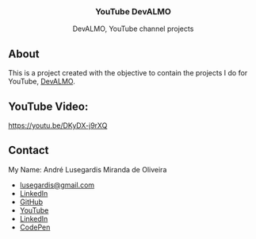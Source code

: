 <br />
<p align="center">

  <h3 align="center">YouTube DevALMO</h3>

  <p align="center">
    DevALMO, YouTube channel projects
  </p>
</p>

## About

This is a project created with the objective to contain the projects I do for YouTube, [DevALMO](https://www.youtube.com/channel/UCoxaVAl8-XHPv__s48HMPZA).

## YouTube Video:
https://youtu.be/DKyDX-j9rXQ

## Contact

My Name: André Lusegardis Miranda de Oliveira

- lusegardis@gmail.com
- [LinkedIn](https://www.linkedin.com/in/andr%C3%A9-lusegardis/detail/recent-activity/shares/)
- [GitHub](https://github.com/MestreALMO)
- [YouTube](https://www.youtube.com/channel/UCoxaVAl8-XHPv__s48HMPZA)
- [LinkedIn](https://twitter.com/Lusegardis)
- [CodePen](https://codepen.io/MestreALMO)
